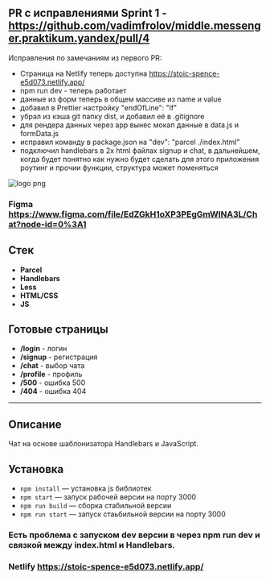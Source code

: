 ## PR с исправлениями Sprint 1 - https://github.com/vadimfrolov/middle.messenger.praktikum.yandex/pull/4

Исправления по замечаниям из первого PR:

- Страница на Netlify теперь доступна https://stoic-spence-e5d073.netlify.app/
- npm run dev - теперь работает
- данные из форм теперь в общем массиве из name и value
- добавил в Prettier настройку "endOfLine": "lf"
- убрал из кэша git папку dist, и добавил её в .gitignore
- для рендера данных через app вынес мокап данные в data.js и formData.js
- исправил команду в package.json на "dev": "parcel ./index.html"
- подключил handlebars в 2х html файлах signup и chat, в дальнейшем, когда будет понятно как нужно будет сделать для этого приложения роутинг и прочии функции, структура может поменяться



![logo png](https://i.pinimg.com/originals/e8/f0/51/e8f051eb8fa84555ae94f95b979df508.gif)
### Figma https://www.figma.com/file/EdZGkH1oXP3PEgGmWlNA3L/Chat?node-id=0%3A1

## Стек
* **Parcel**
* **Handlebars**
* **Less**
* **HTML/CSS**
* **JS**

## Готовые страницы
* **/login** - логин
* **/signup** - регистрация
* **/chat** - выбор чата
* **/profile** - профиль
* **/500** - ошибка 500
* **/404** - ошибка 404

---
## Описание

Чат на основе шаблонизатора Handlebars и JavaScript.
## Установка

- `npm install` — установка js библиотек
- `npm start` — запуск рабочей версии на порту 3000
- `npm run build` — сборка стабильной версии
- `npm run start` — запуск стаьбильной версии на порту 3000

###  Есть проблема с запуском dev версии в через npm run dev и связкой между index.html и Handlebars.
### Netlify https://stoic-spence-e5d073.netlify.app/
